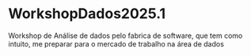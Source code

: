 # WorkshopDados2025.1


Workshop de Análise de dados pelo fabrica de software, que tem como intuito, me preparar para o mercado de trabalho na área de dados
